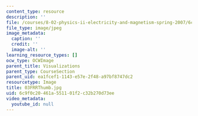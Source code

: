 ```yaml
---
content_type: resource
description: ''
file: /courses/8-02-physics-ii-electricity-and-magnetism-spring-2007/6c9f0c20461a551101f2c32b270d73ee_03FRRThumb.jpg
file_type: image/jpeg
image_metadata:
  caption: ''
  credit: ''
  image-alt: ''
learning_resource_types: []
ocw_type: OCWImage
parent_title: Visualizations
parent_type: CourseSection
parent_uid: ea1fcef1-1143-e57e-2f48-a97bf8747dc2
resourcetype: Image
title: 03FRRThumb.jpg
uid: 6c9f0c20-461a-5511-01f2-c32b270d73ee
video_metadata:
  youtube_id: null
---
```

